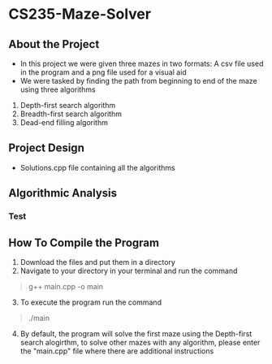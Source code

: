 # CS235-Maze-Solver


## About the Project

* In this project we were given three mazes in two formats: A csv file used in the program and a png file used for a visual aid
* We were tasked by finding the path from beginning to end of the maze using three algorithms
1. Depth-first search algorithm
2. Breadth-first search algorithm
3. Dead-end filling algorithm

## Project Design

* Solutions.cpp file containing all the algorithms

## Algorithmic Analysis
### Test

## How To Compile the Program

1. Download the files and put them in a directory
2. Navigate to your directory in your terminal and run the command
> g++ main.cpp -o main
3. To execute the program run the command
> ./main
4. By default, the program will solve the first maze using the Depth-first search alogirthm, to solve other mazes with any algorithm, please enter the "main.cpp" file where there are additional instructions
